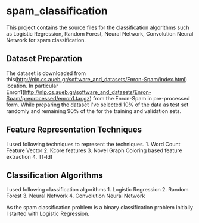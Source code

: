 # spam_classification
This project contains the source files for the classification algorithms such as
Logistic Regression, Random Forest, Neural Network, Convolution Neural Network for
spam classification.

## Dataset Preparation
The dataset is downloaded from this(http://nlp.cs.aueb.gr/software_and_datasets/Enron-Spam/index.html) location. In particular
Enron1(http://nlp.cs.aueb.gr/software_and_datasets/Enron-Spam/preprocessed/enron1.tar.gz) from the Enron-Spam in pre-processed form.
While preparing the dataset I've selected  10% of the data as test set randomly and remaining 90% of the for the training and validation sets.

## Feature Representation Techniques
I used following techniques to represent the techniques.
    1. Word Count Feature Vector
    2. Kcore features
    3. Novel Graph Coloring based feature extraction
    4. Tf-Idf


## Classification Algorithms
I used following classification algorithms
    1. Logistic Regression
    2. Random Forest
    3. Neural Network
    4. Convolution Neural Network

As the spam classification problem is a binary classification problem initially I started with
Logistic Regression.